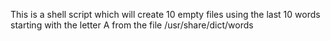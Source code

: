 This is a shell script which will create 10 empty files using the last 10 words starting with the letter A from the file /usr/share/dict/words